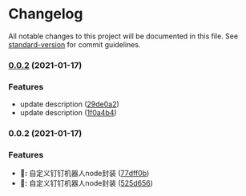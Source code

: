# Changelog

All notable changes to this project will be documented in this file. See [standard-version](https://github.com/conventional-changelog/standard-version) for commit guidelines.

### [0.0.2](https://github.com/leitingting08/ding-bot-sdk/compare/v0.0.1...v0.0.2) (2021-01-17)


### Features

* update description ([29de0a2](https://github.com/leitingting08/ding-bot-sdk/commit/29de0a2a10c8341271df7cdc375feb3b700e1e02))
* update description ([1f0a4b4](https://github.com/leitingting08/ding-bot-sdk/commit/1f0a4b447d72ae133868f4a6b3cb42deba0e8e90))

### 0.0.2 (2021-01-17)


### Features

* **🎉:** 自定义钉钉机器人node封装 ([77dff0b](https://github.com/leitingting08/ding-bot/commit/77dff0bf791ec9d977eee2ef21a98ff4ad96c767))
* **🎉:** 自定义钉钉机器人node封装 ([525d656](https://github.com/leitingting08/ding-bot/commit/525d65600029d21956f2d46d158fa25c74ec9476))
